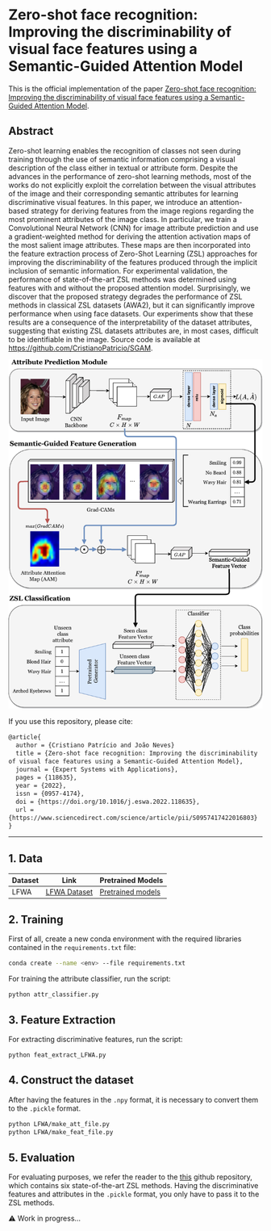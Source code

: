 # Zero-shot face recognition: Improving the discriminability of visual face features using a Semantic-Guided Attention Model

This is the official implementation of the paper [Zero-shot face recognition: Improving the discriminability of visual face features using a Semantic-Guided Attention Model](https://www.sciencedirect.com/science/article/pii/S0957417422016803).

## Abstract

Zero-shot learning enables the recognition of classes not seen during training through the use of semantic information comprising a visual description of the class either in textual or attribute form. Despite the advances in the performance of zero-shot learning methods, most of the works do not explicitly exploit the correlation between the visual attributes of the image and their corresponding semantic attributes for learning discriminative visual features. In this paper, we introduce an attention-based strategy for deriving features from the image regions regarding the most prominent attributes of the image class. In particular, we train a Convolutional Neural Network (CNN) for image attribute prediction and use a gradient-weighted method for deriving the attention activation maps of the most salient image attributes. These maps are then incorporated into the feature extraction process of Zero-Shot Learning (ZSL) approaches for improving the discriminability of the features produced through the implicit inclusion of semantic information. For experimental validation, the performance of state-of-the-art ZSL methods was determined using features with and without the proposed attention model. Surprisingly, we discover that the proposed strategy degrades the performance of ZSL methods in classical ZSL datasets (AWA2), but it can significantly improve performance when using face datasets. Our experiments show that these results are a consequence of the interpretability of the dataset attributes, suggesting that existing ZSL datasets attributes are, in most cases, difficult to be identifiable in the image. Source code is available at https://github.com/CristianoPatricio/SGAM.

<p align="center"><img src="https://github.com/CristianoPatricio/SGAM/blob/main/figures/sgam_model.jpg" width="600"></p>

If you use this repository, please cite:

```
@article{
  author = {Cristiano Patrício and João Neves}
  title = {Zero-shot face recognition: Improving the discriminability of visual face features using a Semantic-Guided Attention Model},
  journal = {Expert Systems with Applications},
  pages = {118635},
  year = {2022},
  issn = {0957-4174},
  doi = {https://doi.org/10.1016/j.eswa.2022.118635},
  url = {https://www.sciencedirect.com/science/article/pii/S0957417422016803}
}
```

---

## 1. Data

| Dataset | Link | Pretrained Models |
| ----------- | ----------- | ------------- |
| LFWA | [LFWA Dataset](https://drive.google.com/drive/folders/0B7EVK8r0v71pQ3NzdzRhVUhSams?resourcekey=0-Kpdd6Vctf-AdJYfS55VULA&usp=sharing) | [Pretrained models](https://socia-lab.di.ubi.pt/~cristiano_patricio/data/pretrained_models_LFWA.zip) |

## 2. Training

First of all, create a new conda environment with the required libraries contained in the `requirements.txt` file:

```bash
conda create --name <env> --file requirements.txt
```

For training the attribute classifier, run the script:

```bash
python attr_classifier.py
```

## 3. Feature Extraction

For extracting discriminative features, run the script:

```bash
python feat_extract_LFWA.py
```

## 4. Construct the dataset

After having the features in the `.npy` format, it is necessary to convert them to the `.pickle` format.

```bash
python LFWA/make_att_file.py
python LFWA/make_feat_file.py
```

## 5. Evaluation

For evaluating purposes, we refer the reader to the [this](https://github.com/CristianoPatricio/zsl-methods) github repository, which contains six state-of-the-art ZSL methods. Having the discriminative features and attributes in the `.pickle` format, you only have to pass it to the ZSL methods.


⚠️ Work in progress...
